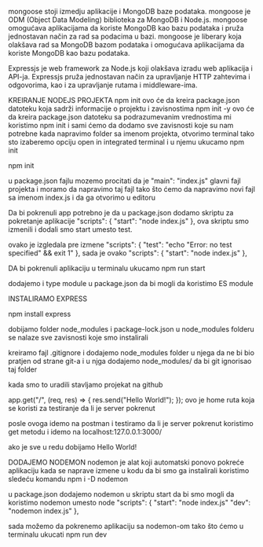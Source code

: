 mongoose stoji izmedju aplikacije i MongoDB baze podataka.
mongoose je ODM (Object Data Modeling) biblioteka za MongoDB i Node.js.
mongoose omogućava aplikacijama da koriste MongoDB kao bazu podataka i pruža jednostavan način za rad sa podacima u bazi.
mongoose je liberary koja olakšava rad sa MongoDB bazom podataka i omogućava aplikacijama da koriste MongoDB kao bazu podataka.

Expressjs je web framework za Node.js koji olakšava izradu web aplikacija i API-ja.
Expressjs pruža jednostavan način za upravljanje HTTP zahtevima i odgovorima, kao i za upravljanje rutama i middleware-ima.


KREIRANJE NODEJS PROJEKTA
npm init ovo će da kreira package.json datoteku koja sadrži informacije o projektu i zavisnostima
npm init -y ovo će da kreira package.json datoteku sa podrazumevanim vrednostima
mi koristimo npm init i sami ćemo da dodamo sve zavisnosti koje su nam potrebne
kada napravimo folder sa imenom projekta, otvorimo terminal tako sto izaberemo opciju open in integrated terminal i u njemu ukucamo npm init

npm init

u package.json fajlu mozemo procitati da je "main": "index.js" glavni fajl projekta i moramo da napravimo taj fajl
tako što ćemo da napravimo novi fajl sa imenom index.js i da ga otvorimo u editoru  

Da bi pokrenuli app potrebno je da u package.json dodamo skriptu za pokretanje aplikacije 
"scripts": {
    "start": "node index.js"
  }, ova skriptu smo izmenili i dodali smo start umesto test.

  ovako je izgledala pre izmene 
"scripts": {
    "test": "echo \"Error: no test specified\" && exit 1"
  },
  sada je ovako
"scripts": {
    "start": "node index.js"
  },

 DA bi pokrenuli aplikaciju u terminalu ukucamo npm run start

 dodajemo i type module u package.json da bi mogli da koristimo ES module

 INSTALIRAMO EXPRESS

npm install express

dobijamo folder node_modules i package-lock.json
u node_modules folderu se nalaze sve zavisnosti koje smo instalirali

kreiramo fajl .gitignore i dodajemo node_modules folder u njega da ne bi bio pratjen od strane git-a
i u njga dodajemo node_modules/ da bi git ignorisao taj folder

kada smo to uradili stavljamo projekat na github


app.get("/", (req, res) => {
  res.send("Hello World!");
}); ovo je home ruta koja se koristi za testiranje da li je server pokrenut

posle ovoga idemo na postman i testiramo da li je server pokrenut koristimo get metodu i idemo na localhost:127.0.0.1:3000/ 

ako je sve u redu dobijamo Hello World!

DODAJEMO NODEMON
nodemon je alat koji automatski ponovo pokreće aplikaciju kada se naprave izmene u kodu
da bi smo ga instalirali koristimo sledeću komandu npm i -D nodemon

u package.json dodajemo nodemon u skriptu start da bi smo mogli da koristimo nodemon umesto node
 "scripts": {
    "start": "node index.js"
    "dev": "nodemon index.js"
  },

sada možemo da pokrenemo aplikaciju sa nodemon-om tako što ćemo u terminalu ukucati npm run dev